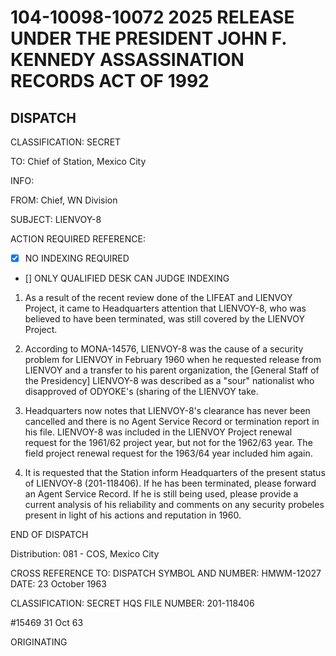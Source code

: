# 104-10098-10072  2025 RELEASE UNDER THE PRESIDENT JOHN F. KENNEDY ASSASSINATION RECORDS ACT OF 1992

## DISPATCH

CLASSIFICATION: SECRET

TO: Chief of Station, Mexico City

INFO: 

FROM: Chief, WN Division

SUBJECT: LIENVOY-8

ACTION REQUIRED REFERENCE: 

- [X] NO INDEXING REQUIRED
- [] ONLY QUALIFIED DESK CAN JUDGE INDEXING

1. As a result of the recent review done of the LIFEAT and LIENVOY Project, it came to Headquarters attention that LIENVOY-8, who was believed to have been terminated, was still covered by the LIENVOY Project.

2. According to MONA-14576, LIENVOY-8 was the cause of a security problem for LIENVOY in February 1960 when he requested release from LIENVOY and a transfer to his parent organization, the [General Staff of the Presidency] LIENVOY-8 was described as a "sour" nationalist who disapproved of ODYOKE's (sharing of the LIENVOY take.

3. Headquarters now notes that LIENVOY-8's clearance has never been cancelled and there is no Agent Service Record or termination report in his file. LIENVOY-8 was included in the LIENVOY Project renewal request for the 1961/62 project year, but not for the 1962/63 year. The field project renewal request for the 1963/64 year included him again.

4. It is requested that the Station inform Headquarters of the present status of LIENVOY-8 (201-118406). If he has been terminated, please forward an Agent Service Record. If he is still being used, please provide a current analysis of his reliability and comments on any security probeles present in light of his actions and reputation in 1960.

END OF DISPATCH

Distribution: 081 - COS, Mexico City

CROSS REFERENCE TO:  DISPATCH SYMBOL AND NUMBER: HMWM-12027 DATE: 23 October 1963

CLASSIFICATION: SECRET HQS FILE NUMBER: 201-118406

#15469
31 Oct 63

ORIGINATING
